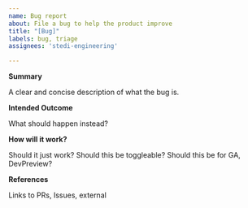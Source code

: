 ```yaml
---
name: Bug report
about: File a bug to help the product improve
title: "[Bug]"
labels: bug, triage
assignees: 'stedi-engineering'

---
```


**Summary**

A clear and concise description of what the bug is.

**Intended Outcome**

What should happen instead?

**How will it work?**

Should it just work? Should this be toggleable? Should this be for GA, DevPreview?

**References**

Links to PRs, Issues, external
